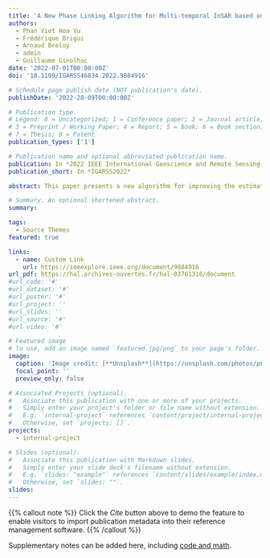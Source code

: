 ```yaml
---
title: 'A New Phase Linking Algorithm for Multi-temporal InSAR based on the Maximum Likelihood Estimator'
authors:
  - Phan Viet Hoa Vu
  - Frédérique Brigui
  - Arnaud Breloy
  - admin
  - Guillaume Ginolhac
date: '2022-07-01T00:00:00Z'
doi: '10.1109/IGARSS46834.2022.9884916'

# Schedule page publish date (NOT publication's date).
publishDate: '2022-28-09T00:00:00Z'

# Publication type.
# Legend: 0 = Uncategorized; 1 = Conference paper; 2 = Journal article;
# 3 = Preprint / Working Paper; 4 = Report; 5 = Book; 6 = Book section;
# 7 = Thesis; 8 = Patent
publication_types: ['1']

# Publication name and optional abbreviated publication name.
publication: In *2022 IEEE International Geoscience and Remote Sensing Symposium*
publication_short: In *IGARSS2022*

abstract: This paper presents a new algorithm for improving the estimation of interferometric SAR (InSAR) phases in the context of time series and phase linking approach. Based on maximum likelihood estimator of a multivariate Gaussian model, the estimation of the InSAR phases is solved using a Block Coordinate Descent algorithm. Compared to the state-of-the-art approaches, the main improvement lies on the joint estimation of the covariance matrix and the InSAR phases instead of using a plug-in coherence estimate obtained from the sample covariance of the data or the modeling of the temporal decorrelation of the target under observation. Results of synthetic simulations confirm the improvement brought by the proposed estimator.

# Summary. An optional shortened abstract.
summary: 

tags:
  - Source Themes
featured: true

links:
  - name: Custom Link
    url: https://ieeexplore.ieee.org/document/9884916
url_pdf: https://hal.archives-ouvertes.fr/hal-03761316/document
#url_code: '#'
#url_dataset: '#'
#url_poster: '#'
#url_project: ''
#url_slides: ''
#url_source: '#'
#url_video: '#'

# Featured image
# To use, add an image named `featured.jpg/png` to your page's folder.
image:
  caption: 'Image credit: [**Unsplash**](https://unsplash.com/photos/pLCdAaMFLTE)'
  focal_point: ''
  preview_only: false

# Associated Projects (optional).
#   Associate this publication with one or more of your projects.
#   Simply enter your project's folder or file name without extension.
#   E.g. `internal-project` references `content/project/internal-project/index.md`.
#   Otherwise, set `projects: []`.
projects:
  - internal-project

# Slides (optional).
#   Associate this publication with Markdown slides.
#   Simply enter your slide deck's filename without extension.
#   E.g. `slides: "example"` references `content/slides/example/index.md`.
#   Otherwise, set `slides: ""`.
slides:
---
```


{{% callout note %}}
Click the _Cite_ button above to demo the feature to enable visitors to import publication metadata into their reference management software.
{{% /callout %}}

Supplementary notes can be added here, including [code and math](https://wowchemy.com/docs/content/writing-markdown-latex/).
